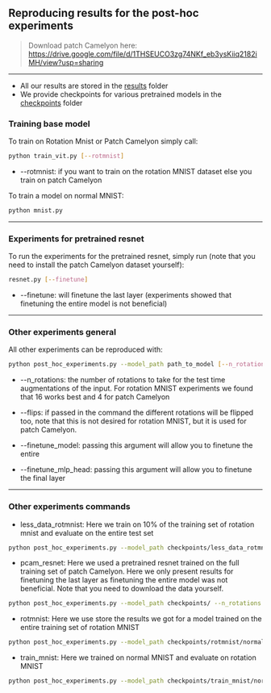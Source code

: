 ## Reproducing results for the post-hoc experiments

> Download patch Camelyon here:
https://drive.google.com/file/d/1THSEUCO3zg74NKf_eb3ysKiiq2182iMH/view?usp=sharing

---

- All our results are stored in the [results](results) folder
- We provide checkpoints for various pretrained models in the [checkpoints](checkpoints) folder

### Training base model
To train on Rotation Mnist or Patch Camelyon simply call:
```bash
python train_vit.py [--rotmnist]
```

- --rotmnist: if you want to train on the rotation MNIST dataset else you train on patch Camelyon

To train a model on normal MNIST:
```bash
python mnist.py
```

---

### Experiments for pretrained resnet
To run the experiments for the pretrained resnet, simply run (note that you need to install the patch Camelyon dataset yourself):
```bash
resnet.py [--finetune]
```

- --finetune: will finetune the last layer (experiments showed that finetuning the entire model is not beneficial)

---

### Other experiments general
All other experiments can be reproduced with:
```bash
python post_hoc_experiments.py --model_path path_to_model [--n_rotations] [--flips] [--finetune_model] [--finetune_mlp_head] [--pcam]
```

- --n_rotations: the number of rotations to take for the test time augmentations of the input. For rotation MNIST experiments we found that 16 works best and 4 for patch Camelyon

- --flips: if passed in the command the different rotations will be flipped too, note that this is not desired for rotation MNIST, but it is used for patch Camelyon.

- --finetune_model: passing this argument will allow you to finetune the entire 

- --finetune_mlp_head: passing this argument will allow you to finetune the final layer

---

### Other experiments commands
- less_data_rotmnist: Here we train on 10% of the training set of rotation mnist and evaluate on the entire test set
```bash
python post_hoc_experiments.py --model_path checkpoints/less_data_rotmnist/normal_vit.pt --n_rotations 16 --less_data [--finetune_model] [--finetune_mlp_head] 
```
- pcam_resnet: Here we used a pretrained resnet trained on the full training set of patch Camelyon. Here we only present results for finetuning the last layer as finetuning the entire model was not beneficial. Note that you need to download the data yourself. 
```bash
python post_hoc_experiments.py --model_path checkpoints/ --n_rotations 4 --flips --pcam [--finetune_model] [--finetune_mlp_head]
```
- rotmnist: Here we use store the results we got for a model trained on the entire training set of rotation MNIST
```bash
python post_hoc_experiments.py --model_path checkpoints/rotmnist/normal_vit.pt --n_rotations 16 [--finetune_model] [--finetune_mlp_head]
```
- train_mnist: Here we trained on normal MNIST and evaluate on rotation MNIST
```bash
python post_hoc_experiments.py --model_path checkpoints/train_mnist/normal_vit.pt --n_rotations 16 [--finetune_model] [--finetune_mlp_head]
```
